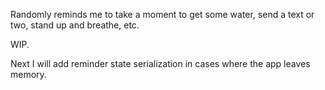 Randomly reminds me to take a moment to get some water, send a text or two, stand up and breathe, etc.

WIP.

Next I will add reminder state serialization in cases where the app leaves memory.
